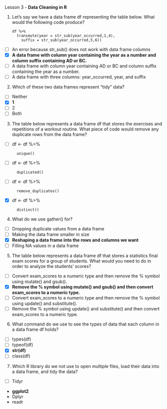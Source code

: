 Lesson 3 - **Data Cleaning in R**

1.	Let’s say we have a data frame df representing the table below. What would the following code produce?

        df %>%
          transmute(year = str_sub(year_occurred,1,4),
            suffix = str_sub(year_occurred,5,6))

-   [ ]	An error because str_sub() does not work with data frame columns
-   [x]	**A data frame with column year containing the year as a number and column suffix containing AD or BC.**
-   [ ]	A data frame with column year containing AD or BC and column suffix containing the year as a number.
-   [ ]	A data frame with three columns: year_occurred, year, and suffix

2.	Which of these two data frames represent “tidy” data?
-   [ ]	Neither
-   [x] **1**
-   [ ] 2
-   [ ]	Both

3.	The table below represents a data frame df that stores the exercises and repetitions of a workout routine. What piece of code would remove any duplicate rows from the data frame?
-   [ ]	df <- df %>%

        unique()
-   [ ]	df <- df %>%

        duplicated()
-   [ ] df <- df %>%

        remove_duplicates()
-   [x] df <- df %>%

        distinct()

4.	What do we use gather() for?
-   [ ]	Dropping duplicate values from a data frame
-   [ ]	Making the data frame smaller in size
-   [x]	**Reshaping a data frame into the rows and columns we want**
-   [ ]	Filling NA values in a data frame

5.	The table below represents a data frame df that stores a statistics final exam scores for a group of students. What would you need to do in order to analyze the students’ scores?
-   [ ] Convert exam_scores to a numeric type and then remove the % symbol using mutate() and gsub().
-   [x]	**Remove the % symbol using mutate() and gsub() and then convert exam_scores to a numeric type.**
-   [ ]	Convert exam_scores to a numeric type and then remove the % symbol using update() and substitute().
-   [ ]	Remove the % symbol using update() and substitute() and then convert exam_scores to a numeric type.

6.	What command do we use to see the types of data that each column in a data frame df holds?
-   [ ]	types(df)
-   [ ]	typeof(df)
-   [x]	**str(df)**
-   [ ]	class(df)

7.	Which R library do we not use to open multiple files, load their data into a data frame, and tidy the data?
-   [ ]	Tidyr
-	**ggplot2**
-	Dplyr
-	readr
